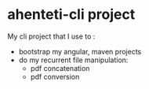 # ahenteti-cli project

My cli project that I use to :
 - bootstrap my angular, maven projects
 - do my recurrent file manipulation: 
   - pdf concatenation
   - pdf conversion